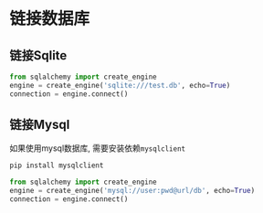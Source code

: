 # 链接数据库

## 链接Sqlite

```python
from sqlalchemy import create_engine
engine = create_engine('sqlite:///test.db', echo=True)
connection = engine.connect()
```

## 链接Mysql

如果使用mysql数据库, 需要安装依赖`mysqlclient`

```bash
pip install mysqlclient
```

```python
from sqlalchemy import create_engine
engine = create_engine('mysql://user:pwd@url/db', echo=True)
connection = engine.connect()
```
